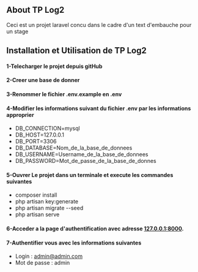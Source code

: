 ## About TP Log2

Ceci est un projet laravel concu dans le cadre d'un text d'embauche pour un stage 
## Installation et Utilisation de TP Log2

#### 1-Telecharger le projet depuis gitHub
#### 2-Creer une base de donner
#### 3-Renommer le fichier .env.example en .env
#### 4-Modifier les informations suivant du fichier .env par les informations approprier
- DB_CONNECTION=mysql
- DB_HOST=127.0.0.1
- DB_PORT=3306
- DB_DATABASE=Nom_de_la_base_de_donnees
- DB_USERNAME=Username_de_la_base_de_donnees
- DB_PASSWORD=Mot_de_passe_de_la_base_de_donnes
#### 5-Ouvrer Le projet dans un terminale et execute les commandes suivantes
- composer install
- php artisan key:generate
- php artisan migrate --seed
- php artisan serve
#### 6-Acceder a la page d'authentification avec adresse [127.0.0.1:8000](http://127.0.0.1:8000).
#### 7-Authentifier vous avec les informations suivantes
- Login : admin@admin.com
- Mot de passe : admin
